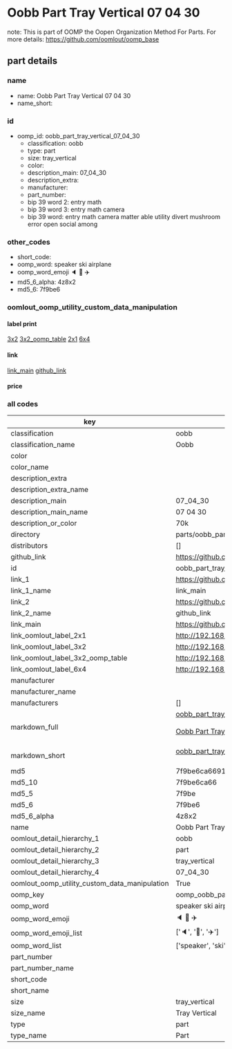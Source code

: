 # Oobb Part Tray Vertical 07 04 30  

note: This is part of OOMP the Oopen Organization Method For Parts. For more details: https://github.com/oomlout/oomp_base

##  part details





### name
* name: Oobb Part Tray Vertical 07 04 30
* name_short: 
### id
* oomp_id: oobb_part_tray_vertical_07_04_30
  * classification: oobb
  * type: part
  * size: tray_vertical
  * color: 
  * description_main: 07_04_30
  * description_extra: 
  * manufacturer: 
  * part_number: 
  * bip 39 word 2: entry math
  * bip 39 word 3: entry math camera
  * bip 39 word: entry math camera matter able utility divert mushroom error open social among

### other_codes
* short_code: 
* oomp_word: speaker ski airplane
* oomp_word_emoji :speaker: :ski: :airplane:
* md5_6_alpha: 4z8x2
* md5_6: 7f9be6






### oomlout_oomp_utility_custom_data_manipulation
#### label print
[3x2](http://192.168.1.245:1112/?label=oomp%204z8x2)
[3x2_oomp_table](http://192.168.1.107:1112/?label=oomp%204z8x2)
[2x1](http://192.168.1.242:1112/?label=oomp%204z8x2)
[6x4](http://192.168.1.55:1112/?label=oomp%204z8x2)    

#### link

[link_main](https://github.com/oomlout/oomlout_oomp_current_version_messy/tree/main/parts/oobb_part_tray_vertical_07_04_30) [github_link](https://github.com/oomlout/oomlout_oomp_part_src/tree/main/parts/oobb_part_tray_vertical_07_04_30)                             

#### price







### all codes 
| key | value |  
| --- | --- |  
| classification | oobb |  
| classification_name | Oobb |  
| color |  |  
| color_name |  |  
| description_extra |  |  
| description_extra_name |  |  
| description_main | 07_04_30 |  
| description_main_name | 07 04 30 |  
| description_or_color | 70k |  
| directory | parts/oobb_part_tray_vertical_07_04_30 |  
| distributors | [] |  
| github_link | https://github.com/oomlout/oomlout_oomp_part_src/tree/main/parts/oobb_part_tray_vertical_07_04_30 |  
| id | oobb_part_tray_vertical_07_04_30 |  
| link_1 | https://github.com/oomlout/oomlout_oomp_current_version_messy/tree/main/parts/oobb_part_tray_vertical_07_04_30 |  
| link_1_name | link_main |  
| link_2 | https://github.com/oomlout/oomlout_oomp_part_src/tree/main/parts/oobb_part_tray_vertical_07_04_30 |  
| link_2_name | github_link |  
| link_main | https://github.com/oomlout/oomlout_oomp_current_version_messy/tree/main/parts/oobb_part_tray_vertical_07_04_30 |  
| link_oomlout_label_2x1 | http://192.168.1.242:1112/?label=oomp%204z8x2 |  
| link_oomlout_label_3x2 | http://192.168.1.245:1112/?label=oomp%204z8x2 |  
| link_oomlout_label_3x2_oomp_table | http://192.168.1.107:1112/?label=oomp%204z8x2 |  
| link_oomlout_label_6x4 | http://192.168.1.55:1112/?label=oomp%204z8x2 |  
| manufacturer |  |  
| manufacturer_name |  |  
| manufacturers | [] |  
| markdown_full | [oobb_part_tray_vertical_07_04_30](https://github.com/oomlout/oomlout_oomp_current_version_messy/tree/main/parts/oobb_part_tray_vertical_07_04_30)<br>[](https://github.com/oomlout/oomlout_oomp_current_version_messy/tree/main/parts/oobb_part_tray_vertical_07_04_30)<br>[Oobb Part Tray Vertical 07 04 30](https://github.com/oomlout/oomlout_oomp_current_version_messy/tree/main/parts/oobb_part_tray_vertical_07_04_30)<br><br> |  
| markdown_short | [oobb_part_tray_vertical_07_04_30](https://github.com/oomlout/oomlout_oomp_current_version_messy/tree/main/parts/oobb_part_tray_vertical_07_04_30)<br><br> |  
| md5 | 7f9be6ca6691c7fbc10028944162425d |  
| md5_10 | 7f9be6ca66 |  
| md5_5 | 7f9be |  
| md5_6 | 7f9be6 |  
| md5_6_alpha | 4z8x2 |  
| name | Oobb Part Tray Vertical 07 04 30 |  
| oomlout_detail_hierarchy_1 | oobb |  
| oomlout_detail_hierarchy_2 | part |  
| oomlout_detail_hierarchy_3 | tray_vertical |  
| oomlout_detail_hierarchy_4 | 07_04_30 |  
| oomlout_oomp_utility_custom_data_manipulation | True |  
| oomp_key | oomp_oobb_part_tray_vertical_07_04_30 |  
| oomp_word | speaker ski airplane |  
| oomp_word_emoji | :speaker: :ski: :airplane: |  
| oomp_word_emoji_list | [':speaker:', ':ski:', ':airplane:'] |  
| oomp_word_list | ['speaker', 'ski', 'airplane'] |  
| part_number |  |  
| part_number_name |  |  
| short_code |  |  
| short_name |  |  
| size | tray_vertical |  
| size_name | Tray Vertical |  
| type | part |  
| type_name | Part |  
